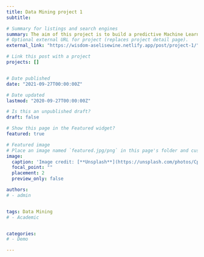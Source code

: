 ```yaml
---
title: Data Mining project 1
subtitle: 

# Summary for listings and search engines
summary: The aim of this project is to build a predictive Machine Learning model that predicts which passengers survived the Titanic shipwreck.
# Optional external URL for project (replaces project detail page).
external_link: "https://wisdom-aselisewine.netlify.app/post/project-1/"

# Link this post with a project
projects: []


# Date published
date: "2021-09-27T00:00:00Z"

# Date updated
lastmod: "2020-09-27T00:00:00Z"

# Is this an unpublished draft?
draft: false

# Show this page in the Featured widget?
featured: true

# Featured image
# Place an image named `featured.jpg/png` in this page's folder and customize its options here.
image:
  caption: 'Image credit: [**Unsplash**](https://unsplash.com/photos/CpkOjOcXdUY)'
  focal_point: ""
  placement: 2
  preview_only: false

authors: 
# - admin


tags: Data Mining
# - Academic


categories: 
# - Demo

---
```



